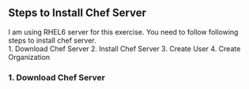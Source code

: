 ## Steps to Install Chef Server
I am using RHEL6 server for this exercise. You need to follow following steps to install chef server.  
				 1. Download Chef Server 
				 2. Install Chef Server
				 3. Create User
				 4. Create Organization

### 1. Download Chef Server
